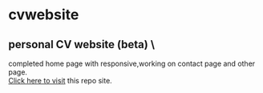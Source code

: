 # cvwebsite
## personal CV website (beta) \
completed home page with responsive,working on contact page and other page. \
[Click here to visit](https://sudiplun.github.io/cvwebsite/ " cvwebsite") this repo site.

